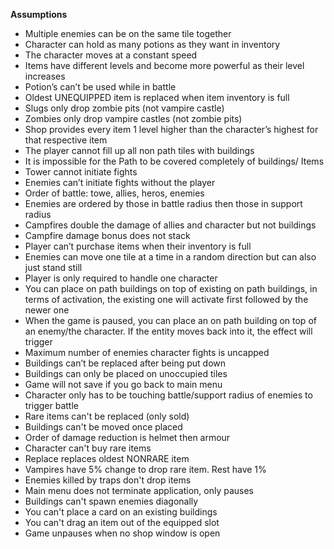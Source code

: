 **Assumptions**


* Multiple enemies can be on the same tile together
* Character can hold as many potions as they want in inventory
* The character moves at a constant speed
* Items have different levels and become more powerful as their level increases
* Potion’s can’t be used while in battle
* Oldest UNEQUIPPED item is replaced when item inventory is full
* Slugs only drop zombie pits (not vampire castle)
* Zombies only drop vampire castles (not zombie pits)
* Shop provides every item 1 level higher than the character’s highest for that respective item
* The player cannot fill up all non path tiles with buildings
* It is impossible for the Path to be covered completely of buildings/ Items
* Tower cannot initiate fights
* Enemies can’t initiate fights without the player
* Order of battle: towe, allies, heros, enemies
* Enemies are ordered by those in battle radius then those in support radius
* Campfires double the damage of allies and character but not buildings
* Campfire damage bonus does not stack
* Player can’t purchase items when their inventory is full
* Enemies can move one tile at a time in a random direction but can also just stand still
* Player is only required to handle one character
* You can place on path buildings on top of existing on path buildings, in terms of activation, the existing one will activate first followed by the newer one
* When the game is paused, you can place an on path building on top of an enemy/the character. If the entity moves back into it, the effect will trigger
* Maximum number of enemies character fights is uncapped
* Buildings can’t be replaced after being put down
* Buildings can only be placed on unoccupied tiles
* Game will not save if you go back to main menu
* Character only has to be touching battle/support radius of enemies to trigger battle
* Rare items can't be replaced (only sold)
* Buildings can't be moved once placed
* Order of damage reduction is helmet then armour
* Character can't buy rare items
* Replace replaces oldest NONRARE item
* Vampires have 5% change to drop rare item. Rest have 1%
* Enemies killed by traps don't drop items
* Main menu does not terminate application, only pauses
* Buildings can't spawn enemies diagonally
* You can't place a card on an existing buildings
* You can't drag an item out of the equipped slot
* Game unpauses when no shop window is open